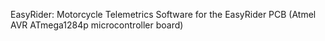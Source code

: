 EasyRider: Motorcycle Telemetrics Software for the EasyRider PCB (Atmel AVR ATmega1284p microcontroller board)

